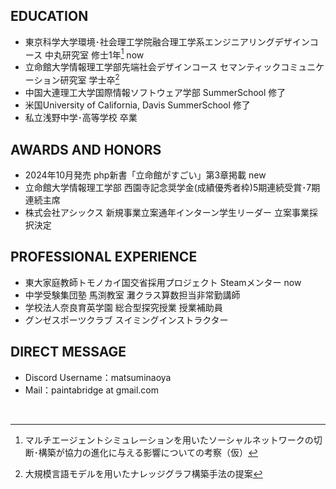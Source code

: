 <!--## Hi there 👋-->

## EDUCATION
- 東京科学大学環境･社会理工学院融合理工学系エンジニアリングデザインコース 中丸研究室 修士1年[^1] now
- 立命館大学情報理工学部先端社会デザインコース セマンティックコミュニケーション研究室 学士卒[^2]
- 中国大連理工大学国際情報ソフトウェア学部 SummerSchool 修了
- 米国University of California, Davis SummerSchool 修了
- 私立浅野中学･高等学校 卒業
## AWARDS AND HONORS
- 2024年10月発売 php新書「立命館がすごい」第3章掲載 new
- 立命館大学情報理工学部 西園寺記念奨学金(成績優秀者枠)5期連続受賞･7期連続主席
- 株式会社アシックス 新規事業立案通年インターン学生リーダー 立案事業採択決定
## PROFESSIONAL EXPERIENCE
- 東大家庭教師トモノカイ国交省採用プロジェクト Steamメンター now
- 中学受験集団塾 馬渕教室 灘クラス算数担当非常勤講師
- 学校法人奈良育英学園 総合型探究授業 授業補助員
- グンゼスポーツクラブ スイミングインストラクター
## DIRECT MESSAGE
- Discord Username：matsuminaoya
- Mail：paintabridge at gmail.com
</br>

[^1]: マルチエージェントシミュレーションを用いたソーシャルネットワークの切断･構築が協力の進化に与える影響についての考察（仮）
[^2]: 大規模言語モデルを用いたナレッジグラフ構築手法の提案

<!--
## OTHER
<details>
<summary>NOTE</summary>

- 就活する時間がないのでひもにしてください
</details>
<details>
<summary>BOOKS</summary>

- 春琴抄
</details>
-->


<!--
```
for code
```
-->

<!--
**matsuminaoya/matsuminaoya** is a ✨ _special_ ✨ repository because its `README.md` (this file) appears on your GitHub profile.

Here are some ideas to get you started:

- 🔭 I’m currently working on ...
- 🌱 I’m currently learning ...
- 👯 I’m looking to collaborate on ...
- 🤔 I’m looking for help with ...
- 💬 Ask me about ...
- 📫 How to reach me: ...
- 😄 Pronouns: ...
- ⚡ Fun fact: ...
-->
